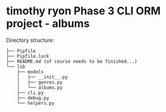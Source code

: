 # timothy ryon Phase 3 CLI ORM project - albums

Directory structure:

```console
├── Pipfile
├── Pipfile.lock
├── README.md (of course needs to be finished...)
└── lib
    ├── models
    │   ├── __init__.py
    │   ├── genres.py
    |   └── albums.py
    ├── cli.py
    ├── debug.py
    └── helpers.py
```
